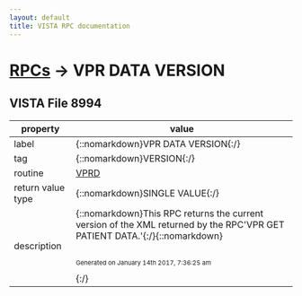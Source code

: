 ```yaml
---
layout: default
title: VISTA RPC documentation
---
```




# [RPCs](TableOfContent.md) &#8594; VPR DATA VERSION 


 ## VISTA File 8994 


 property | value 
--- | --- 
 label | {::nomarkdown}VPR DATA VERSION{:/}
 tag | {::nomarkdown}VERSION{:/}
 routine | [VPRD](http://code.osehra.org/dox/Routine_VPRD_source.html)
 return value type | {::nomarkdown}SINGLE VALUE{:/}
 description | {::nomarkdown}This RPC returns the current version of the XML returned by the RPC'VPR GET PATIENT DATA.'{:/}{::nomarkdown} <br/><br/><p style="font-size: 11px">Generated on January 14th 2017, 7:36:25 am</p>{:/}